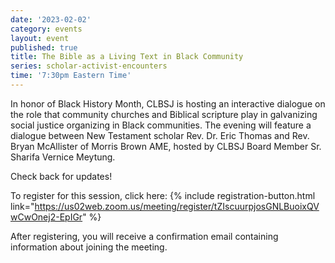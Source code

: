```yaml
---
date: '2023-02-02'
category: events
layout: event
published: true
title: The Bible as a Living Text in Black Community
series: scholar-activist-encounters
time: '7:30pm Eastern Time'
---
```

In honor of Black History Month, CLBSJ is hosting an interactive dialogue on the role that community churches and Biblical scripture play in galvanizing social justice organizing in Black communities. The evening will feature a dialogue between New Testament scholar Rev. Dr. Eric Thomas and Rev. Bryan McAllister of Morris Brown AME, hosted by CLBSJ Board Member Sr. Sharifa Vernice Meytung. 

Check back for updates!

To register for this session, click here: {% include registration-button.html link="https://us02web.zoom.us/meeting/register/tZIscuurpjosGNLBuoixQVwCwOnej2-EpIGr" %}

After registering, you will receive a confirmation email containing information about joining the meeting.
